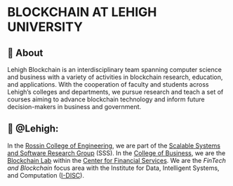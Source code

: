 # BLOCKCHAIN AT LEHIGH UNIVERSITY

## 👋 About
Lehigh Blockchain is an interdisciplinary team spanning computer science and business with a variety of activities in blockchain research, education, and applications. 
With the cooperation of faculty and students across Lehigh’s colleges and departments, 
we pursue research and teach a set of courses aiming to advance blockchain technology and inform future decision-makers in business and government. 

## 🏫 @Lehigh:

In the [Rossin College of Engineering](https://engineering.lehigh.edu/), we are part of the [Scalable Systems and Software Research Group](http://sss.cse.lehigh.edu/) (SSS).
In the [College of Business](https://business.lehigh.edu/), 
we are the [Blockchain Lab](https://business.lehigh.edu/centers/center-financial-services/blockchain-lab) within the [Center for Financial Services](https://business.lehigh.edu/centers/center-financial-services). We are the _FinTech and Blockchain_ focus area with the Institute for Data, Intelligent Systems, and Computation ([I-DISC](https://idisc.lehigh.edu/research/fintech-blockchain)).
<!--

**Here are some ideas to get you started:**

🙋‍♀️ A short introduction - what is your organization all about?
🌈 Contribution guidelines - how can the community get involved?
👩‍💻 Useful resources - where can the community find your docs? Is there anything else the community should know?
🍿 Fun facts - what does your team eat for breakfast?
🧙 Remember, you can do mighty things with the power of [Markdown](https://docs.github.com/github/writing-on-github/getting-started-with-writing-and-formatting-on-github/basic-writing-and-formatting-syntax)
-->
